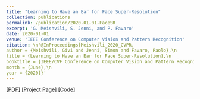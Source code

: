 ```yaml
---
title: "Learning to Have an Ear for Face Super-Resolution"
collection: publications
permalink: /publication/2020-01-01-FaceSR
excerpt: 'G. Meishvili, S. Jenni, and P. Favaro'
date: 2020-01-01
venue: 'IEEE Conference on Computer Vision and Pattern Recognition'
citation: \n'@InProceedings{Meishvili_2020_CVPR,
author = {Meishvili, Givi and Jenni, Simon and Favaro, Paolo},\n
title = {Learning to Have an Ear for Face Super-Resolution},\n
booktitle = {IEEE/CVF Conference on Computer Vision and Pattern Recognition (CVPR)},\n
month = {June},\n
year = {2020}}'
---
```


 [[PDF]](http://openaccess.thecvf.com/content_CVPR_2020/papers/Meishvili_Learning_to_Have_an_Ear_for_Face_Super-Resolution_CVPR_2020_paper.pdf) [[Project Page]](https://gmeishvili.github.io/ear_for_face_super_resolution/index.html) [[Code]](https://github.com/gmeishvili/ear_for_face_super_resolution) 
